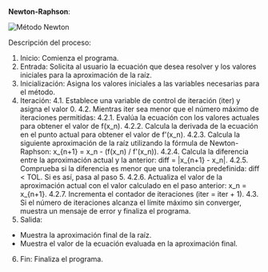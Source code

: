 **Newton-Raphson**:

![Método Newton](imagenes/metodo4.png)

Descripción del proceso:
1. Inicio: Comienza el programa.
2. Entrada: Solicita al usuario la ecuación que desea resolver y los valores iniciales para la aproximación de la raíz.
3. Inicialización: Asigna los valores iniciales a las variables necesarias para el método.
4. Iteración:
  4.1. Establece una variable de control de iteración (iter) y asigna el valor 0.
  4.2. Mientras iter sea menor que el número máximo de iteraciones permitidas:
    4.2.1. Evalúa la ecuación con los valores actuales para obtener el valor de f(x_n).
    4.2.2. Calcula la derivada de la ecuación en el punto actual para obtener el valor de f'(x_n).
    4.2.3. Calcula la siguiente aproximación de la raíz utilizando la fórmula de Newton-Raphson: x_{n+1} = x_n -
    (f(x_n) / f'(x_n)).
    4.2.4. Calcula la diferencia entre la aproximación actual y la anterior: diff = |x_{n+1} - x_n|.
    4.2.5. Comprueba si la diferencia es menor que una tolerancia predefinida: diff < TOL. Si es así, pasa al paso 5.
    4.2.6. Actualiza el valor de la aproximación actual con el valor calculado en el paso anterior: x_n = x_{n+1}.
    4.2.7. Incrementa el contador de iteraciones (iter = iter + 1).
  4.3. Si el número de iteraciones alcanza el límite máximo sin converger, muestra un mensaje de error y finaliza el
  programa.
5. Salida:
- Muestra la aproximación final de la raíz.
- Muestra el valor de la ecuación evaluada en la aproximación final.
6. Fin: Finaliza el programa.
